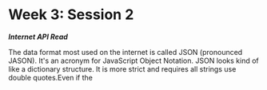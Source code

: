 # Week 3: Session 2

_**Internet API Read**_

The data format most used on the internet is called JSON \(pronounced JASON\).  It's an acronym for JavaScript Object Notation.  JSON looks kind of like a dictionary structure.  It is more strict and requires all strings use double quotes.Even if the

